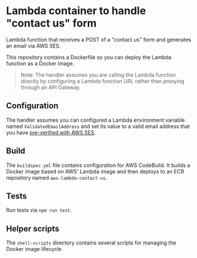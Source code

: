 # Lambda container to handle "contact us" form

Lambda function that receives a POST of a "contact us" form and generates an
email via AWS SES.

This repository contains a Dockerfile so you can deploy the Lambda function as
a Docker image.

> Note: The handler assumes you are calling the Lambda function directly by
> configuring a Lambda function URL rather than proxying through an API Gateway.

## Configuration

The handler assumes you can configured a Lambda environment variable named
`ValidatedEmailAddress` and set its value to a valid email address that you have
[pre-verified with AWS SES](https://docs.aws.amazon.com/ses/latest/dg/creating-identities.html#verify-email-addresses-procedure).

## Build

The `buildspec.yml` file contains configuration for AWS CodeBuild. It builds a
Docker image based on AWS' Lambda image and then deploys to an ECR repository
named `aws-lambda-contact-us`.

## Tests

Run tests via `npm run test`.

## Helper scripts

The `shell-scripts` directory contains several scripts for managing the Docker
image lifecycle.
